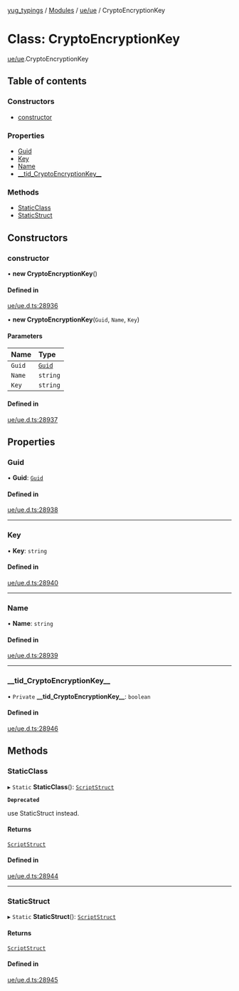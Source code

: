 [yug_typings](../README.md) / [Modules](../modules.md) / [ue/ue](../modules/ue_ue.md) / CryptoEncryptionKey

# Class: CryptoEncryptionKey

[ue/ue](../modules/ue_ue.md).CryptoEncryptionKey

## Table of contents

### Constructors

- [constructor](ue_ue.CryptoEncryptionKey.md#constructor)

### Properties

- [Guid](ue_ue.CryptoEncryptionKey.md#guid)
- [Key](ue_ue.CryptoEncryptionKey.md#key)
- [Name](ue_ue.CryptoEncryptionKey.md#name)
- [\_\_tid\_CryptoEncryptionKey\_\_](ue_ue.CryptoEncryptionKey.md#__tid_cryptoencryptionkey__)

### Methods

- [StaticClass](ue_ue.CryptoEncryptionKey.md#staticclass)
- [StaticStruct](ue_ue.CryptoEncryptionKey.md#staticstruct)

## Constructors

### constructor

• **new CryptoEncryptionKey**()

#### Defined in

[ue/ue.d.ts:28936](https://github.com/YugMetaverse/yug_typings/blob/25cad34/ue/ue.d.ts#L28936)

• **new CryptoEncryptionKey**(`Guid`, `Name`, `Key`)

#### Parameters

| Name | Type |
| :------ | :------ |
| `Guid` | [`Guid`](ue_ue_s.Guid.md) |
| `Name` | `string` |
| `Key` | `string` |

#### Defined in

[ue/ue.d.ts:28937](https://github.com/YugMetaverse/yug_typings/blob/25cad34/ue/ue.d.ts#L28937)

## Properties

### Guid

• **Guid**: [`Guid`](ue_ue_s.Guid.md)

#### Defined in

[ue/ue.d.ts:28938](https://github.com/YugMetaverse/yug_typings/blob/25cad34/ue/ue.d.ts#L28938)

___

### Key

• **Key**: `string`

#### Defined in

[ue/ue.d.ts:28940](https://github.com/YugMetaverse/yug_typings/blob/25cad34/ue/ue.d.ts#L28940)

___

### Name

• **Name**: `string`

#### Defined in

[ue/ue.d.ts:28939](https://github.com/YugMetaverse/yug_typings/blob/25cad34/ue/ue.d.ts#L28939)

___

### \_\_tid\_CryptoEncryptionKey\_\_

• `Private` **\_\_tid\_CryptoEncryptionKey\_\_**: `boolean`

#### Defined in

[ue/ue.d.ts:28946](https://github.com/YugMetaverse/yug_typings/blob/25cad34/ue/ue.d.ts#L28946)

## Methods

### StaticClass

▸ `Static` **StaticClass**(): [`ScriptStruct`](ue_ue.ScriptStruct.md)

**`Deprecated`**

use StaticStruct instead.

#### Returns

[`ScriptStruct`](ue_ue.ScriptStruct.md)

#### Defined in

[ue/ue.d.ts:28944](https://github.com/YugMetaverse/yug_typings/blob/25cad34/ue/ue.d.ts#L28944)

___

### StaticStruct

▸ `Static` **StaticStruct**(): [`ScriptStruct`](ue_ue.ScriptStruct.md)

#### Returns

[`ScriptStruct`](ue_ue.ScriptStruct.md)

#### Defined in

[ue/ue.d.ts:28945](https://github.com/YugMetaverse/yug_typings/blob/25cad34/ue/ue.d.ts#L28945)
